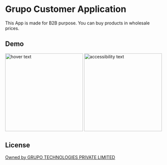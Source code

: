 
# Grupo Customer Application

This App is made for B2B purpose. You can buy products in wholesale prices.  
## Demo

<p align="left">
  <img src="https://github.com/aryan597/Grupo/blob/master/Grupo%20Files/Images/iPhone%2013%2C%2012%20Pro%20Max%20%E2%80%93%202.png" width="250" title="hover text">
  <img src="https://github.com/aryan597/Grupo/blob/master/Grupo%20Files/Images/iPhone%2013%2C%2012%20Pro%20Max%20%E2%80%93%201.png" width="250" alt="accessibility text">
</p>



## License

[Owned by GRUPO TECHNOLOGIES PRIVATE LIMITED](https://choosealicense.com/licenses/mit/)

